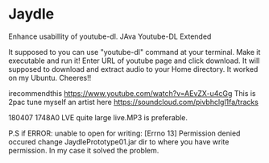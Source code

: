 # Jaydle
Enhance usabillity of youtube-dl.
JAva Youtube-DL Extended

It supposed to you can use "youtube-dl" command at your terminal.
Make it executable and run it!
Enter URL of youtube page and click download.
It will supposed to download and extract audio to your Home directory.
It worked on my Ubuntu.
Cheeres!!

irecommendthis
https://www.youtube.com/watch?v=AEvZX-u4cGg This is 2pac tune myself an artist here https://soundcloud.com/pivbhclgl1fa/tracks 

180407 1748A0 LVE quite large live.MP3 is preferable. 

P.S
if 
    ERROR: unable to open for writing: [Errno 13] Permission denied
occured
change JaydlePrototype01.jar dir to where you have write permission.
In my case it solved the problem.

